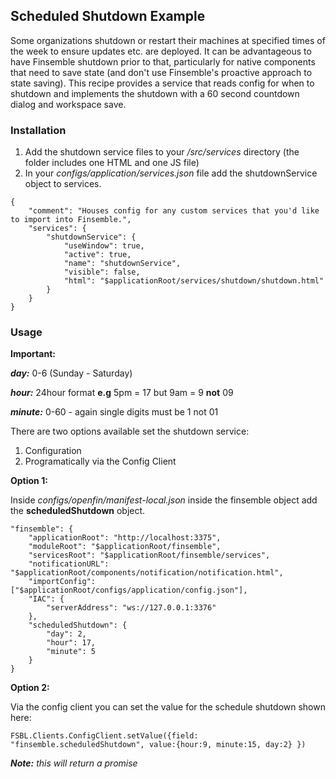 

## Scheduled Shutdown Example ##
Some organizations shutdown or restart their machines at specified times of the week to ensure updates etc. are deployed. It can be advantageous to have Finsemble shutdown prior to that, particularly for native components that need to save state (and don't use Finsemble's proactive approach to state saving). This recipe provides a service that reads config for when to shutdown and implements the shutdown with a 60 second countdown dialog and workspace save.

### Installation ###

 1. Add the shutdown service files to your */src/services* directory (the folder includes one HTML and one JS file)
 2. In your *configs/application/services.json* file add the shutdownService object to services.
```
{
    "comment": "Houses config for any custom services that you'd like to import into Finsemble.",
    "services": {
        "shutdownService": {
            "useWindow": true,
            "active": true,
            "name": "shutdownService",
            "visible": false,
            "html": "$applicationRoot/services/shutdown/shutdown.html"
        }
    }
}
```



### Usage ###
**Important:**

***day:***  0-6 (Sunday - Saturday)

***hour:***  24hour format **e.g** 5pm = 17 but 9am = 9 **not** 09

***minute:***  0-60 - again single digits must be 1 not 01

There are two options available set the shutdown service:

 1. Configuration 
 2. Programatically via the Config Client

**Option 1:** 

Inside *configs/openfin/manifest-local.json* inside the finsemble object add the **scheduledShutdown** object.
```
"finsemble": {
	"applicationRoot": "http://localhost:3375",
	"moduleRoot": "$applicationRoot/finsemble",
	"servicesRoot": "$applicationRoot/finsemble/services",
	"notificationURL": "$applicationRoot/components/notification/notification.html",
	"importConfig": ["$applicationRoot/configs/application/config.json"],
	"IAC": {
		"serverAddress": "ws://127.0.0.1:3376"
	},
	"scheduledShutdown": {
		"day": 2,
		"hour": 17,
		"minute": 5
	}
}
```

**Option 2:**

Via the config client you can set the value for the schedule shutdown shown here: 

``FSBL.Clients.ConfigClient.setValue({field: "finsemble.scheduledShutdown", value:{hour:9, minute:15, day:2}
})``

***Note:** this will return a promise*
